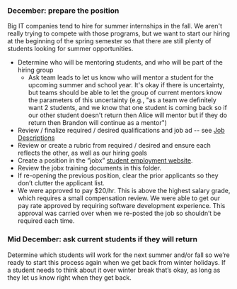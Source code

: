 ### December: prepare the position

Big IT companies tend to hire for summer internships in the fall. We aren't really trying to compete with those programs, but we want to start our hiring at the beginning of the spring semester so that there are still plenty of students looking for summer opportunities.

-   Determine who will be mentoring students, and who will be part of the hiring group
    - Ask team leads to let us know who will mentor a student for the upcoming summer and school year. It's okay if there is uncertainty, but teams should be able to let the group of current mentors know the parameters of this uncertainty (e.g., "as a team we definitely want 2 students, and we know that one student is coming back so if our other student doesn't return then Alice will mentor but if they do return then Brandon will continue as a mentor")
-   Review / finalize required / desired qualifications and job ad -- see [Job Descriptions](https://docs.google.com/document/d/1cA1V8GTcqeEtP_LVudi1LOA-nYBWRCNgB2380JSg2mU/edit)
-   Review or create a rubric from required / desired and ensure each reflects the other, as well as our hiring goals
-   Create a position in the “jobx” [student employment website](http://princeton.edu/se).
-   Review the jobx training documents in this folder.
-   If re-opening the previous position, clear the prior applicants so they don’t clutter the applicant list.
-   We were approved to pay $20/hr. This is above the highest salary grade, which requires a small compensation review. We were able to get our pay rate approved by requiring software development experience. This approval was carried over when we re-posted the job so shouldn’t be required each time.


### Mid December: ask current students if they will return

Determine which students will work for the next summer and/or fall so we’re ready to start this process again when we get back from winter holidays. If a student needs to think about it over winter break that’s okay, as long as they let us know right when they get back.

